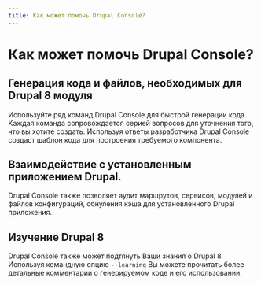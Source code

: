 ```yaml
---
title: Как может помочь Drupal Console?
---
```

# Как может помочь Drupal Console?

## Генерация кода и файлов, необходимых для Drupal 8 модуля
Используйте ряд команд Drupal Console для быстрой генерации кода. Каждая команда сопровождается серией вопросов для уточнения того, что вы хотите создать. Используя ответы разработчика Drupal Console создаст шаблон кода для построения требуемого компонента.

## Взаимодействие с установленным приложением Drupal.
Drupal Console также позволяет аудит маршрутов, сервисов, модулей и файлов конфигураций, обнуления кэша для установленного Drupal приложения.

## Изучение Drupal 8
Drupal Console также может подтянуть Ваши знания о Drupal 8. Используя командную опцию `--learning` Вы можете прочитать более детальные комментарии о генерируемом коде и его использовании.
